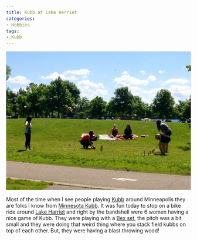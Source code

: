 ```yaml
---
title: Kubb at Lake Harriet
categories:
- Hobbies
tags:
- Kubb
---
```


![](/assets/posts/2014/20140608-174309-63789329.jpg)
  



Most of the time when I see people playing [Kubb](https://en.wikipedia.org/wiki/Kubb) around Minneapolis they are folks I know from [Minnesota Kubb](http://minnesotakubb.com). It was fun today to stop on a bike ride around [Lake Harriet](http://www.minneapolisparks.org/?PageID=4&parkid=266) and right by the bandshell were 6 women having a nice game of Kubb. They were playing with a [Bex set](http://www.amazon.com/dp/B0006A3LWS/?tag=thingelstad-20), the pitch was a bit small and they were doing that weird thing where you stack field kubbs on top of each other. But, they were having a blast throwing wood!
